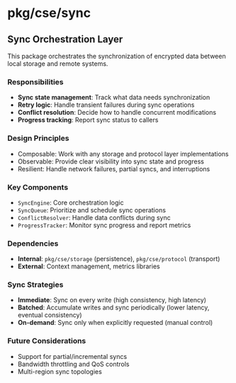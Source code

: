# pkg/cse/sync

## Sync Orchestration Layer

This package orchestrates the synchronization of encrypted data between local storage and remote systems.

### Responsibilities

- **Sync state management**: Track what data needs synchronization
- **Retry logic**: Handle transient failures during sync operations
- **Conflict resolution**: Decide how to handle concurrent modifications
- **Progress tracking**: Report sync status to callers

### Design Principles

- Composable: Work with any storage and protocol layer implementations
- Observable: Provide clear visibility into sync state and progress
- Resilient: Handle network failures, partial syncs, and interruptions

### Key Components

- `SyncEngine`: Core orchestration logic
- `SyncQueue`: Prioritize and schedule sync operations
- `ConflictResolver`: Handle data conflicts during sync
- `ProgressTracker`: Monitor sync progress and report metrics

### Dependencies

- **Internal**: `pkg/cse/storage` (persistence), `pkg/cse/protocol` (transport)
- **External**: Context management, metrics libraries

### Sync Strategies

- **Immediate**: Sync on every write (high consistency, high latency)
- **Batched**: Accumulate writes and sync periodically (lower latency, eventual consistency)
- **On-demand**: Sync only when explicitly requested (manual control)

### Future Considerations

- Support for partial/incremental syncs
- Bandwidth throttling and QoS controls
- Multi-region sync topologies
